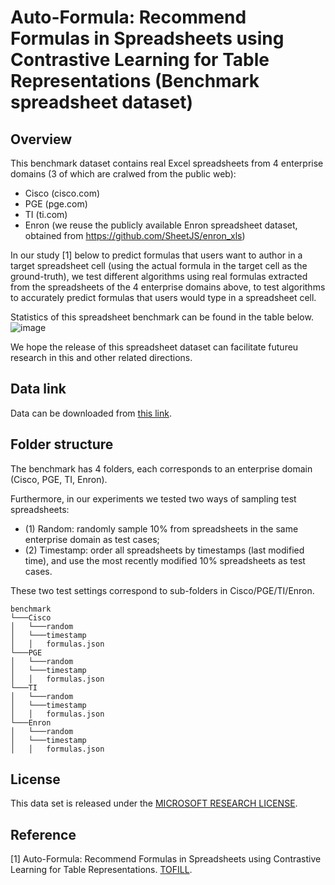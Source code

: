 
# Auto-Formula: Recommend Formulas in Spreadsheets using Contrastive Learning for Table Representations (Benchmark spreadsheet dataset)

 

## Overview

This benchmark dataset contains real Excel spreadsheets from 4 enterprise domains (3 of which are cralwed from the public web): 
- Cisco (cisco.com)
- PGE (pge.com)
- TI (ti.com)
- Enron (we reuse the publicly available Enron spreadsheet dataset, obtained from https://github.com/SheetJS/enron_xls)

In our study  [1] below to predict formulas that users want to author in a target spreadsheet cell (using the actual formula in the target cell as the ground-truth), we test different algorithms using real formulas extracted from the spreadsheets of the 4 enterprise domains above, to test algorithms to accurately predict formulas that users would type in a spreadsheet cell.

Statistics of this spreadsheet benchmark can be found in the table below. 
![image](https://github.com/microsoft/Auto-Formula/assets/37452189/a796660f-3e2a-4eb2-8105-70c1d552abec)

We hope the release of this spreadsheet dataset can facilitate futureu research in this and other related directions.


## Data link

Data can be downloaded from [this link](https://1drv.ms/f/s!AkvY8ho1gepOiptfygjBTFLp_V3rtg). 


## Folder structure

The benchmark has 4 folders, each corresponds to an enterprise domain (Cisco, PGE, TI, Enron). 

Furthermore, in our experiments we tested two ways of sampling test spreadsheets: 
- (1) Random: randomly sample 10% from spreadsheets in the same enterprise domain as test cases;
- (2) Timestamp: order all spreadsheets by timestamps (last modified time), and use the most recently modified 10% spreadsheets as test cases.

These two test settings correspond to sub-folders in Cisco/PGE/TI/Enron.

```
benchmark
└───Cisco
│   └───random
│   └───timestamp
│   │   formulas.json
└───PGE
│   └───random
│   └───timestamp
│   │   formulas.json
└───TI
│   └───random
│   └───timestamp
│   │   formulas.json
└───Enron
│   └───random
│   └───timestamp
│   │   formulas.json
```


## License

This data set is released under the [MICROSOFT RESEARCH LICENSE](https://github.com/microsoft/Auto-Formula/blob/main/Research%20License%20(Nov%202023)%20.docx). 

 

## Reference

[1] Auto-Formula: Recommend Formulas in Spreadsheets using Contrastive Learning for Table Representations. [TOFILL](TOFILL).

